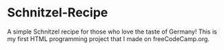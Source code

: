 # Schnitzel-Recipe
A simple Schnitzel recipe for those who love the taste of Germany! This is my first HTML programming project that I made on freeCodeCamp.org.
